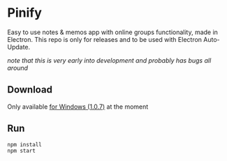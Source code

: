 # Pinify
Easy to use notes & memos app with online groups functionality, made in Electron.
This repo is only for releases and to be used with Electron Auto-Update.

*note that this is very early into development and probably has bugs all around*
## Download
Only available [for Windows (1.0.7)](https://github.com/andithemudkip/pinify/releases/download/v1.0.7/pinify-setup-1.0.7.exe) at the moment



## Run

```
npm install
npm start
```
